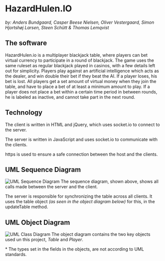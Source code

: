 # HazardHulen.IO
_by: Anders Bundgaard, Casper Beese Nielsen, Oliver Vestergaard, Simon Hjortshøj Larsen, Steen Schütt & Thomas Lemqvist_

## The software
HazardHulen.io is a multiplayer blackjack table, where players can bet virtual
currency to participate in a round of blackjack. The game uses the same ruleset as
regular blackjack played in casinos, with a few details left out for simplicity.
Players play against an artificial intelligence which acts as the dealer, and win
double their bet if they beat the AI. If a player loses, his bet is lost.
All players get a set amount of virtual money when they join the table, and have
to place a bet of at least a minimum amount to play. If a player does not place
a bet within a certain time period in between rounds, he is labeled as inactive,
and cannot take part in the next round.

## Technology
The client is written in HTML and jQuery, which uses socket.io to connect to the server.

The server is written in JavaScript and uses socket.io to communicate with the clients.

https is used to ensure a safe connection between the host and the clients.

## UML Sequence Diagram
![UML Sequence Diagram](https://github.com/DrBumlehund/off_the_books/blob/master/Documentation/sequence.png "UML Sequence Diagram")
The sequence diagram, shown above, shows all calls made between the server and the client.

The server is responsible for synchronizing the table across all clients. It uses the table object _(as seen in the object diagram below)_ for this, in the updateTable method.

## UML Object Diagram
![UML Class Diagram](https://github.com/DrBumlehund/off_the_books/blob/master/Documentation/ClassDiag.png "UML Class Diagram")
The object diagram contains the two key objects used un this project, _Table_ and _Player_.

\* The types set in the fields in the objects, are not according to UML standards.
